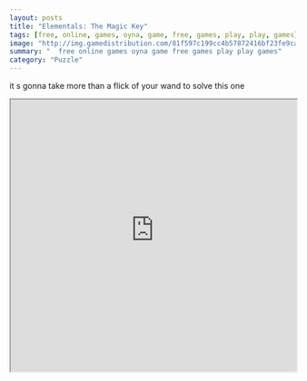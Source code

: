 ```yaml
---
layout: posts
title: "Elementals: The Magic Key"
tags: [free, online, games, oyna, game, free, games, play, play, games]
image: "http://img.gamedistribution.com/81f597c199cc4b57872416bf23fe9ca5.jpg"
summary: "  free online games oyna game free games play play games"
category: "Puzzle"
---
```


it s gonna take more than a flick of your wand to solve this one

<iframe width="100%" height="480px;" src="http://flash.gamedistribution.com?game=81f597c199cc4b57872416bf23fe9ca5"></iframe>